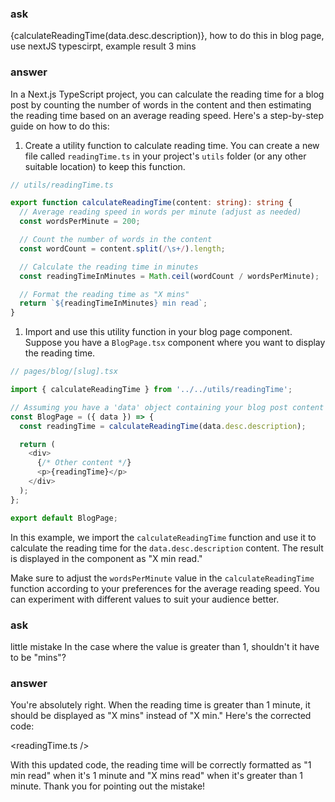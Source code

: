 ### ask

{calculateReadingTime(data.desc.description)}, how to do this in blog page, use nextJS typescirpt, example result 3 mins 

### answer

In a Next.js TypeScript project, you can calculate the reading time for a blog post by counting the number of words in the content and then estimating the reading time based on an average reading speed. Here's a step-by-step guide on how to do this:

1. Create a utility function to calculate reading time. You can create a new file called `readingTime.ts` in your project's `utils` folder (or any other suitable location) to keep this function.

```ts
// utils/readingTime.ts

export function calculateReadingTime(content: string): string {
  // Average reading speed in words per minute (adjust as needed)
  const wordsPerMinute = 200;

  // Count the number of words in the content
  const wordCount = content.split(/\s+/).length;

  // Calculate the reading time in minutes
  const readingTimeInMinutes = Math.ceil(wordCount / wordsPerMinute);

  // Format the reading time as "X mins"
  return `${readingTimeInMinutes} min read`;
}
```

1. Import and use this utility function in your blog page component. Suppose you have a `BlogPage.tsx` component where you want to display the reading time.

```ts
// pages/blog/[slug].tsx

import { calculateReadingTime } from '../../utils/readingTime';

// Assuming you have a 'data' object containing your blog post content
const BlogPage = ({ data }) => {
  const readingTime = calculateReadingTime(data.desc.description);

  return (
    <div>
      {/* Other content */}
      <p>{readingTime}</p>
    </div>
  );
};

export default BlogPage;
```

In this example, we import the `calculateReadingTime` function and use it to calculate the reading time for the `data.desc.description` content. The result is displayed in the component as "X min read."

Make sure to adjust the `wordsPerMinute` value in the `calculateReadingTime` function according to your preferences for the average reading speed. You can experiment with different values to suit your audience better.



### ask

little mistake In the case where the value is greater than 1, shouldn't it have to be "mins"?

### answer

You're absolutely right. When the reading time is greater than 1 minute, it should be displayed as "X mins" instead of "X min." Here's the corrected code:

<readingTime.ts />

With this updated code, the reading time will be correctly formatted as "1 min read" when it's 1 minute and "X mins read" when it's greater than 1 minute. Thank you for pointing out the mistake!
